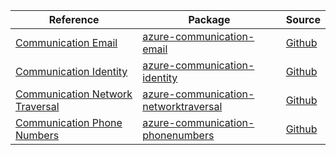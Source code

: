 | Reference | Package | Source |
|---|---|---|
|[Communication Email](communication-email-readme.md)|[azure-communication-email](https://pypi.org/project/azure-communication-email)|[Github](https://github.com/Azure/azure-sdk-for-python/blob/main/sdk/communication/azure-communication-email)|
|[Communication Identity](communication-identity-readme.md)|[azure-communication-identity](https://pypi.org/project/azure-communication-identity)|[Github](https://github.com/Azure/azure-sdk-for-python/blob/main/sdk/communication/azure-communication-identity)|
|[Communication Network Traversal](communication-networktraversal-readme.md)|[azure-communication-networktraversal](https://pypi.org/project/azure-communication-networktraversal)|[Github](https://github.com/Azure/azure-sdk-for-python/blob/main/sdk/communication/azure-communication-networktraversal)|
|[Communication Phone Numbers](communication-phonenumbers-readme.md)|[azure-communication-phonenumbers](https://pypi.org/project/azure-communication-phonenumbers)|[Github](https://github.com/Azure/azure-sdk-for-python/blob/main/sdk/communication/azure-communication-phonenumbers)|
